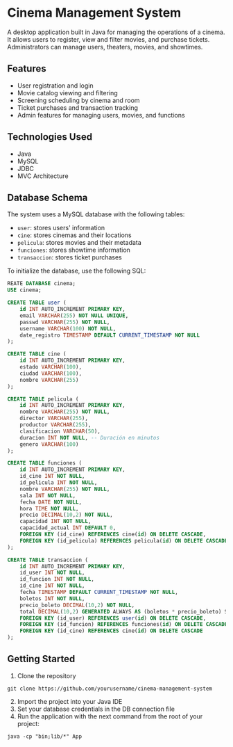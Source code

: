 # Cinema Management System

A desktop application built in Java for managing the operations of a cinema. It allows users to register, view and filter movies, and purchase tickets. Administrators can manage users, theaters, movies, and showtimes.

## Features

- User registration and login
- Movie catalog viewing and filtering
- Screening scheduling by cinema and room
- Ticket purchases and transaction tracking
- Admin features for managing users, movies, and functions

## Technologies Used

- Java
- MySQL
- JDBC
- MVC Architecture

## Database Schema

The system uses a MySQL database with the following tables:

- `user`: stores users' information
- `cine`: stores cinemas and their locations
- `pelicula`: stores movies and their metadata
- `funciones`: stores showtime information
- `transaccion`: stores ticket purchases

To initialize the database, use the following SQL:

```sql
REATE DATABASE cinema;
USE cinema;

CREATE TABLE user (
    id INT AUTO_INCREMENT PRIMARY KEY,
    email VARCHAR(255) NOT NULL UNIQUE,
    passwd VARCHAR(255) NOT NULL,
    username VARCHAR(100) NOT NULL,
    date_registro TIMESTAMP DEFAULT CURRENT_TIMESTAMP NOT NULL
);

CREATE TABLE cine (
    id INT AUTO_INCREMENT PRIMARY KEY,
    estado VARCHAR(100),
    ciudad VARCHAR(100),
    nombre VARCHAR(255)
);

CREATE TABLE pelicula (
    id INT AUTO_INCREMENT PRIMARY KEY,
    nombre VARCHAR(255) NOT NULL,
    director VARCHAR(255),
    productor VARCHAR(255),
    clasificacion VARCHAR(50),
    duracion INT NOT NULL, -- Duración en minutos
    genero VARCHAR(100)
);

CREATE TABLE funciones (
    id INT AUTO_INCREMENT PRIMARY KEY,
    id_cine INT NOT NULL,
    id_pelicula INT NOT NULL,
    nombre VARCHAR(255) NOT NULL,
    sala INT NOT NULL,
    fecha DATE NOT NULL,
    hora TIME NOT NULL,
    precio DECIMAL(10,2) NOT NULL,
    capacidad INT NOT NULL,
    capacidad_actual INT DEFAULT 0,
    FOREIGN KEY (id_cine) REFERENCES cine(id) ON DELETE CASCADE,
    FOREIGN KEY (id_pelicula) REFERENCES pelicula(id) ON DELETE CASCADE
);

CREATE TABLE transaccion (
    id INT AUTO_INCREMENT PRIMARY KEY,
    id_user INT NOT NULL,
    id_funcion INT NOT NULL,
    id_cine INT NOT NULL,
    fecha TIMESTAMP DEFAULT CURRENT_TIMESTAMP NOT NULL,
    boletos INT NOT NULL,
    precio_boleto DECIMAL(10,2) NOT NULL,
    total DECIMAL(10,2) GENERATED ALWAYS AS (boletos * precio_boleto) STORED,
    FOREIGN KEY (id_user) REFERENCES user(id) ON DELETE CASCADE,
    FOREIGN KEY (id_funcion) REFERENCES funciones(id) ON DELETE CASCADE,
    FOREIGN KEY (id_cine) REFERENCES cine(id) ON DELETE CASCADE
);
```

## Getting Started

1. Clone the repository

```
git clone https://github.com/yourusername/cinema-management-system
```

2. Import the project into your Java IDE
3. Set your database credentials in the DB connection file
4. Run the application with the next command from the root of your project:

```
java -cp "bin;lib/*" App
```

